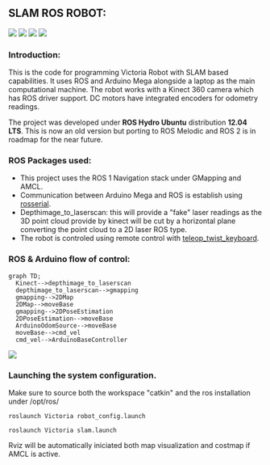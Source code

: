 ## SLAM ROS ROBOT:

![](https://img.shields.io/badge/ROS1-blue?style=for-the-badge)
![](https://img.shields.io/badge/SLAM-yellow?style=for-the-badge)
![](https://img.shields.io/badge/NAVIGATION_STACK-orange?style=for-the-badge)
![](https://img.shields.io/badge/AMLC-green?style=for-the-badge)

### Introduction:
This is the code for programming Victoria Robot with SLAM based capabilities. 
It uses ROS and Arduino Mega alongside a laptop as the main computational machine. The robot works with a Kinect 360 camera which has ROS driver support. DC motors have integrated encoders for odometry readings.

The project was developed under **ROS Hydro Ubuntu** distribution **12.04 LTS**. This is now an old version but porting to ROS Melodic and ROS 2 is in roadmap for the near future.

### ROS Packages used:

* This project uses the ROS 1 Navigation stack under GMapping and AMCL.
* Communication between Arduino Mega and ROS is establish using [rosserial](http://wiki.ros.org/rosserial_arduino).
* Depthimage_to_laserscan: this will provide a "fake" laser readings as the 3D point cloud provide by kinect will be cut by a horizontal plane converting the point cloud to a 2D laser ROS type.
* The robot is controled using remote control with [teleop_twist_keyboard](http://wiki.ros.org/teleop_twist_keyboard).

### ROS & Arduino flow of control:

```mermaid
graph TD;
  Kinect-->depthimage_to_laserscan
  depthimage_to_laserscan-->gmapping
  gmapping-->2DMap
  2DMap-->moveBase
  gmapping-->2DPoseEstimation
  2DPoseEstimation-->moveBase
  ArduinoOdomSource-->moveBase
  moveBase-->cmd_vel
  cmd_vel-->ArduinoBaseController
```

![](https://user-images.githubusercontent.com/26432703/193227029-7cd62050-a7ac-4d19-9a58-1886f0a40c9c.png)

### Launching the system configuration.

Make sure to source both the workspace "catkin" and the ros installation under /opt/ros/

```
roslaunch Victoria robot_config.launch 
```

```
roslaunch Victoria slam.launch 
```

Rviz will be automatically iniciated both map visualization and costmap if AMCL is active.
